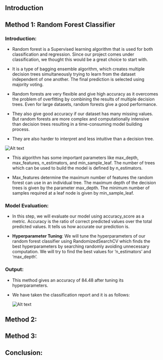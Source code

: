 ## Introduction

## Method 1: Random Forest Classifier
### Introduction:

  * Random forest is a Supervised learning algorithm that is used for both classification and regression. Since our project comes under classification, we thought this would be a great choice to start with.
  
  * It is a type of bagging ensemble algorithm, which creates multiple decision trees simultaneously trying to learn from the dataset independent of one another. The final prediction is selected using majority voting.
  
  * Random forests are very flexible and give high accuracy as it overcomes the problem of overfitting by combining the results of multiple decision trees. Even for large datasets, random forests give a good performance. 
  
  * They also give good accuracy if our dataset has many missing values. But random forests are more complex and computationally intensive than decision trees resulting in a time-consuming model building process. 
  
  * They are also harder to interpret and less intuitive than a decision tree.

  ![Alt text](https://github.com/kaushalkr27/CMPE-255-project/blob/main/images/RandomForestClassifier.jpg "Random Forest Classifier")
  
  * This algorithm has some important parameters like max_depth, max_features, n_estimators, and min_sample_leaf. The number of trees which can be used to build the model is defined by n_estimators. 
  
  * Max_features determine the maximum number of features the random forest can use in an individual tree. The maximum depth of the decision trees is given by the parameter max_depth. The minimum number of samples required at a leaf node is given by min_sample_leaf.
 
### Model Evaluation:

 * In this step, we will evaluate our model using accuracy_score as a metric. Accuracy is the ratio of correct predicted values over the total predicted values. It tells us how accurate our prediction is.
 
 * **Hyperparameter Tuning**: We will tune the hyperparameters of our random forest classifier using RandomizedSearchCV which finds the best hyperparameters by searching randomly avoiding unnecessary computation. We will try to find the best values for ‘n_estimators’ and ‘max_depth’.

### Output:
 * This method gives an accuracy of 84.48 after tuning its hyperparameters. 
 
 * We have taken the classification report and it is as follows:   
 
   ![Alt text]( https://github.com/kaushalkr27/CMPE-255-project/blob/main/images/RFC_Output.jpg "Random Forest Classifier")


## Method 2: 

## Method 3:

## Conclusion:

 


